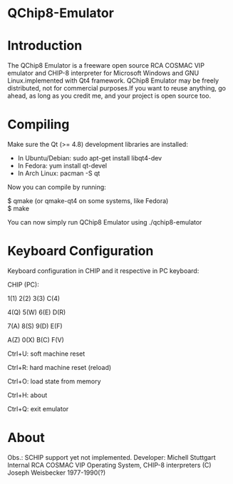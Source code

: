 QChip8-Emulator
===============

Introduction
===============

The QChip8 Emulator is a freeware open source RCA COSMAC VIP emulator and CHIP-8 interpreter for 
Microsoft Windows and GNU Linux.implemented with Qt4 framework. QChip8 Emulator may be freely distributed, 
not for commercial purposes.If you want to reuse anything, go ahead, as long as you credit me, and your project is open source too.

Compiling
==============

Make sure the Qt (>= 4.8) development libraries are installed:

* In Ubuntu/Debian: sudo apt-get install libqt4-dev
* In Fedora: yum install qt-devel
* In Arch Linux: pacman -S qt

Now you can compile by running:

$ qmake (or qmake-qt4 on some systems, like Fedora) <br>
$ make

You can now simply run QChip8 Emulator using ./qchip8-emulator

Keyboard Configuration
======================

Keyboard configuration in CHIP and it respective in PC keyboard:

CHIP (PC):

1(1) 2(2) 3(3) C(4)

4(Q) 5(W) 6(E) D(R)

7(A) 8(S) 9(D) E(F)

A(Z) 0(X) B(C) F(V)



Ctrl+U: soft machine reset

Ctrl+R: hard machine reset (reload)

Ctrl+O: load state from memory

Ctrl+H: about

Ctrl+Q: exit emulator

About
======

Obs.: SCHIP support yet not implemented.
Developer: Michell Stuttgart
Internal RCA COSMAC VIP Operating System, CHIP-8 interpreters (C) Joseph Weisbecker 1977-1990(?)

